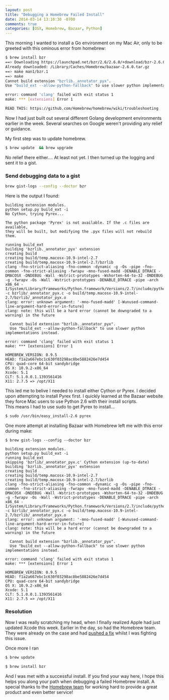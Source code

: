 ```yaml
---
layout: post
title: "Debugging a Homebrew Failed Install"
date: 2014-03-14 13:10:30 -0700
comments: true
categories: [OSX, Homebrew, Bazaar, Python]
---
```


This morning I wanted to install a Go environment on my Mac Air, only to be 
greeted with this ominous error from homebrew: 

``` bash 
$ brew install bzr
==> Downloading https://launchpad.net/bzr/2.6/2.6.0/+download/bzr-2.6.0.tar.gz
Already downloaded: /Library/Caches/Homebrew/bazaar-2.6.0.tar.gz
==> make man1/bzr.1
==> make
Cannot build extension "bzrlib._annotator_pyx".
Use "build_ext --allow-python-fallback" to use slower python implementations instead.

error: command 'clang' failed with exit status 1
make: *** [extensions] Error 1

READ THIS: https://github.com/Homebrew/homebrew/wiki/troubleshooting
``` 
<!-- more -->
Now I had just built out several different Golang development environments earlier 
in the week.  Several searches on Google weren't providing any relief or 
guidance.

My first step was to update homebrew.

``` bash
$ brew update  && brew upgrade
``` 

No relief there either....  At least not yet.  I then turned up the logging and 
sent it to a gist.

### Send debugging data to a gist

``` bash
brew gist-logs --config --doctor bzr
``` 

Here is the output I found:

```
building extension modules.
python setup.py build_ext -i 
No Cython, trying Pyrex...
 
The python package 'Pyrex' is not available. If the .c files are available,
they will be built, but modifying the .pyx files will not rebuild them.
 
running build_ext
building 'bzrlib._annotator_pyx' extension
creating build
creating build/temp.macosx-10.9-intel-2.7
creating build/temp.macosx-10.9-intel-2.7/bzrlib
clang -fno-strict-aliasing -fno-common -dynamic -g -Os -pipe -fno-common -fno-strict-aliasing -fwrapv -mno-fused-madd -DENABLE_DTRACE -DMACOSX -DNDEBUG -Wall -Wstrict-prototypes -Wshorten-64-to-32 -DNDEBUG -g -fwrapv -Os -Wall -Wstrict-prototypes -DENABLE_DTRACE -pipe -arch x86_64 -I/System/Library/Frameworks/Python.framework/Versions/2.7/include/python2.7 -c bzrlib/_annotator_pyx.c -o build/temp.macosx-10.9-intel-2.7/bzrlib/_annotator_pyx.o
clang: error: unknown argument: '-mno-fused-madd' [-Wunused-command-line-argument-hard-error-in-future]
clang: note: this will be a hard error (cannot be downgraded to a warning) in the future
 
  Cannot build extension "bzrlib._annotator_pyx".
  Use "build_ext --allow-python-fallback" to use slower python implementations instead.
 
error: command 'clang' failed with exit status 1
make: *** [extensions] Error 1
 
HOMEBREW_VERSION: 0.9.5
HEAD: f1a2a667ebc1c630f03298ac8be5882426e7d454
CPU: quad-core 64-bit sandybridge
OS X: 10.9.2-x86_64
Xcode: 5.1
CLT: 5.1.0.0.1.1393561416
X11: 2.7.5 => /opt/X11
``` 
This led me to belive I needed to install either Cython or Pyrex.  I decided 
upon attempting to install Pyrex first.  I quickly learned at the Bazaar 
website they force Mac users to use Python 2.6 with their install scripts.  
This means I had to use sudo to get Pyrex to install...

``` bash 
$ sudo /usr/bin/easy_install-2.6 pyrex
``` 

One more attempt at installing Bazaar with Homebrew left me with this error
during make:

``` 
$ brew gist-logs --config --doctor bzr

building extension modules.
python setup.py build_ext -i 
running build_ext
skipping 'bzrlib/_annotator_pyx.c' Cython extension (up-to-date)
building 'bzrlib._annotator_pyx' extension
creating build
creating build/temp.macosx-10.9-intel-2.7
creating build/temp.macosx-10.9-intel-2.7/bzrlib
clang -fno-strict-aliasing -fno-common -dynamic -g -Os -pipe -fno-common -fno-strict-aliasing -fwrapv -mno-fused-madd -DENABLE_DTRACE -DMACOSX -DNDEBUG -Wall -Wstrict-prototypes -Wshorten-64-to-32 -DNDEBUG -g -fwrapv -Os -Wall -Wstrict-prototypes -DENABLE_DTRACE -pipe -arch x86_64 -I/System/Library/Frameworks/Python.framework/Versions/2.7/include/python2.7 -c bzrlib/_annotator_pyx.c -o build/temp.macosx-10.9-intel-2.7/bzrlib/_annotator_pyx.o
clang: error: unknown argument: '-mno-fused-madd' [-Wunused-command-line-argument-hard-error-in-future]
clang: note: this will be a hard error (cannot be downgraded to a warning) in the future
 
  Cannot build extension "bzrlib._annotator_pyx".
  Use "build_ext --allow-python-fallback" to use slower python implementations instead.
 
error: command 'clang' failed with exit status 1
make: *** [extensions] Error 1
 
HOMEBREW_VERSION: 0.9.5
HEAD: f1a2a667ebc1c630f03298ac8be5882426e7d454
CPU: quad-core 64-bit sandybridge
OS X: 10.9.2-x86_64
Xcode: 5.1
CLT: 5.1.0.0.1.1393561416
X11: 2.7.5 => /opt/X11
```
### Resolution

Now I was really scratching my head, when I finally realized Apple had just 
updated Xcode this week.  Earlier in the day, so had the Homebrew team.  They were 
already on the case and had [pushed a fix](https://github.com/Homebrew/homebrew/issues/27534#issuecomment-37691498) 
whilst I was fighting this issue. 

Once more I ran 
``` bash
$ brew update

$ brew install bzr
```

And I was met with a successful install.  If you find your way here, I hope 
this helps you along your path when debugging a failed Homebrew install.  A 
special thanks to the [Homebrew team](https://github.com/Homebrew) for working 
hard to provide a great product and even better service!
